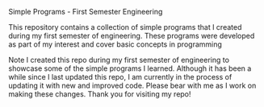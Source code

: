 Simple Programs - First Semester Engineering


This repository contains a collection of simple programs that I created during my first semester of engineering. These programs were developed as part of my interest and cover basic concepts in programming

Note
I created this repo during my first semester of engineering to showcase some of the simple programs I learned. Although it has been a while since I last updated this repo, I am currently in the process of updating it with new and improved code. Please bear with me as I work on making these changes. Thank you for visiting my repo!
